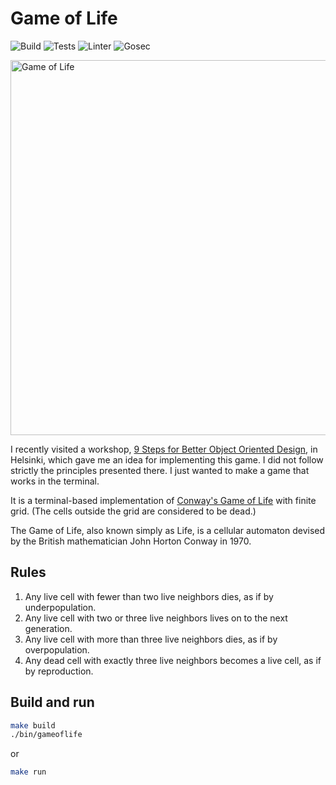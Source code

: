 # Game of Life

![Build](https://github.com/ivanlemeshev/gameoflife/actions/workflows/build.yml/badge.svg)
![Tests](https://github.com/ivanlemeshev/gameoflife/actions/workflows/test.yml/badge.svg)
![Linter](https://github.com/ivanlemeshev/gameoflife/actions/workflows/lint.yml/badge.svg)
![Gosec](https://github.com/ivanlemeshev/gameoflife/actions/workflows/sec.yml/badge.svg)

<img src="./gameoflife.gif" width="600" alt="Game of Life"/>

I recently visited a workshop, [9 Steps for Better Object Oriented Design](https://www.meetup.com/tech-excellence-finland/events/304005147/),
in Helsinki, which gave me an idea for implementing this game. I did not follow
strictly the principles presented there. I just wanted to make a game that
works in the terminal.

It is a terminal-based implementation of [Conway's Game of Life](https://en.wikipedia.org/wiki/Conway%27s_Game_of_Life)
with finite grid. (The cells outside the grid are considered to be dead.)

The Game of Life, also known simply as Life, is a cellular automaton devised by
the British mathematician John Horton Conway in 1970.

## Rules

1. Any live cell with fewer than two live neighbors dies, as if by underpopulation.
2. Any live cell with two or three live neighbors lives on to the next generation.
3. Any live cell with more than three live neighbors dies, as if by overpopulation.
4. Any dead cell with exactly three live neighbors becomes a live cell, as if by reproduction.

## Build and run

```bash
make build
./bin/gameoflife
```

or

```bash
make run
```
